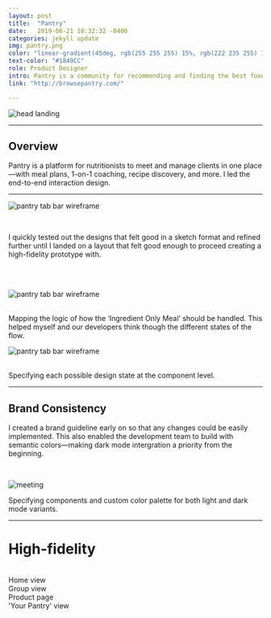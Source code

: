 ```yaml
---
layout: post
title:  "Pantry"
date:   2019-06-21 18:32:32 -0400
categories: jekyll update
img: pantry.png
color: "linear-gradient(45deg, rgb(255 255 255) 15%, rgb(222 235 255) 100%)"
text-color: "#1849CC"
role: Product Designer
intro: Pantry is a community for recommending and finding the best foods and supplements that fit your lifestyle goals. As Product Designer, I was responsible for designing the mobile apps and branding.
link: "http://browsepantry.com/"

---
```


![head landing](/img/pantry-header.jpg)

<hr>

<div class="row">
  <div class="col-sm-6">
    <h2 class="section-left">Overview</h2>
  </div>
  <div class="col-sm-6">
  <p>Pantry is a platform for nutritionists to meet and manage clients in one place—with meal plans, 1-on-1 coaching, recipe discovery, and more. I led the end-to-end interaction design.</p>
  </div>
</div>

<hr>

<!--

<div class="row">
  <div class="col-sm-6">
    <h2 class="section-left">Research</h2>
  </div>
  <div class="col-sm-6">
    <p>
    The first phase in my research process was to conduct guerrilla user research to figure out who the users were and their goals. After researching, I was able to distill the user base down into three distinct personas.
    </p>
    <br>
    <p>
    <strong>The Fitness Influencer</strong>
    </p>
    <p>
    The fitness influencer is someone who is well known in the fitness/health community. They have a medium to large following on other platforms. They also have a sponsorships with health and fitness brands—which is key for us. We would be providing these users a way to market their sponsored products to consumers in a highly targeted way.
    </p>
    <br>
    <p>
    <strong>The Fitness Enthusiast</strong>
    </p>
    <p>
    The fitness enthusiast is a regular person who is getting into or is already following a health/fitness lifestyle. They are mostly looking to consume content—find healthy foods and supplements. These will be the user who follow the influencers that closely align with their own goals and then purchase products that will help them achieve those goals.
    </p>
    <br>
    <p>
    <strong>The Brand</strong>
    </p>
    <p>
    The brand is the manufacturer of a health food or supplement. Their main goal is to sell their products to users who would be repeat customers. With Pantry, we would be providing them with segmentation to target their products to the exact people who would use it.
    </p>
  </div>
</div>

<hr>

-->


<!--
<div class="row">
  <div class="col-sm-6">
    <h2 class="section-left">Competitive Analysis</h2>
  </div>
  <div class="col-sm-6">
    <p>Once I had an idea of the core user base and their goals, I wanted to gain an understanding of the competitive landscape of health-diet apps.  I analyzed the top apps in the space to explore opportunities that might exist.</p>
  </div>
</div>
<br>
<br>

![pantry-ompetition](/img/pantry-ca.png)
<br>
<br>
<p class="project-body">There’s a diverse set of lifestyles and diets that are popular now — Keto, Paleo, Vegan, Dairy Free, Weight Loss/Gain, etc. After looking at the main players in the space, it was clear that no network exists that allows people to discuss and discover the best products & foods for their specific lifestyle.</p>
<p class="project-body">Once I had the list of major pain points, I could begin to ideate ways that we could address them in an elegant way.</p>
<hr>

<div class="row">
  <div class="col-sm-6">
    <h2 class="section-left">Defining Success</h2>
  </div>
  <div class="col-sm-6">
    <p>Before I began the ideation phase for the visual layout of the app, I first defined a north star of success that would guide my design decisions. For Pantry, the major KPI’s that were to be monitored after deployment were:</p>
    <p style="font-weight: 500;">↗ Increase the number of users that add products to their profile.</p>
    <p style="font-weight: 500;">↗ Increase the number of followers that each user has.</p>
    <p style="font-weight: 500;">↗ Increase the number of clicks on the ‘Buy Product’ button.</p>
    <p style="font-weight: 500;">↗ Increase the number of product groups that users create within their pantry.</p>
  </div>
</div>

<hr>

<div class="row">
  <div class="col-sm-6">
    <h2 class="section-left">Ideation</h2>
  </div>
  <div class="col-sm-6">
    <p>I took the list of possible features of the app and listed them in out. Then I began to explore different layout variations in a blue-sky approach.</p>
    <br>
    <br>
    <br>
  </div>
</div>
-->

![pantry tab bar wireframe](/img/pantrysketch.png)

<br>
<p class="project-body">I quickly tested out the designs that felt good in a sketch format and refined further until I landed on a layout that felt good enough to proceed creating a high-fidelity prototype with.</p>
<br>
<br>

![pantry tab bar wireframe](/img/pantry_flowmap.png)
<br>
<br>

<div class="caption">Mapping the logic of how the ‘Ingredient Only Meal’ should be handled. This helped myself and our developers think though the different states of the flow.</div>


![pantry tab bar wireframe](/img/pantry_components.png)
<br>
<br>

<div class="caption">Specifying each possible design state at the component level.</div>


<hr>

<!--
<div class="row">
  <div class="col-sm-6">
    <h2 class="section-left">Refinement</h2>
  </div>
  <div class="col-sm-6">
    <p>The Pantry app lets users add a product to their ‘Pantry’. Other users can follow you and view your ‘Pantry’ to see which foods and products you are using—like a Pinterest board for foods and supplements.</p>
    <p>Initially the app had two main actions a user could take on a product.</p>
    <p>1. Add it to their own pantry.</p>
    <p>2. Add it to their favorites.</p>
    <p>The initial wireframes had ‘Favorites’ as a main tab on the app with ‘Your Pantry’ being another.</p>
  </div>
</div>

<br>
<br>
<br>

![pantry tab bar wireframe](/img/pantrytabwire.png)
<br>
<br>
<br>

<p class="project-body">When I tested this design with users, a major pain point was discovered. The differentiation between the purpose of ‘favorites’ and ‘your pantry’ wasn’t clear. Users didn’t know when to add a product to which. I had to clarify what the purpose of each action was.</p>


<p class="project-body">‘Your Pantry’ was designed to house products that you currently use, while ‘Favorites’ was for products that you’d like to use in the future. After making this distinction, it was clear that ‘Favorites’ wasn't an optimal name for a product you’ve never used. ‘Wish list’ made more sense in our case.</p>


<p class="project-body">I tested a version with ‘Wish List’ and while it performed better, users were still confused on when to add a product to their pantry vs to the wish list. I had to rethink the entire information architecture of the app.</p>
<p class="project-body">After trying out many iterations, I concluded that separating the two wasn't ideal. There should only be one place on the app that houses products. Within ‘Your pantry’, products are grouped by category. I added a default group—pinned to the top of the list—called ‘Wish List’. Everyone has this group when they create an account.</p>

<br>

![pantry groups](/img/pantrygroups.jpg)

<br>
<p class="project-body">The user now has a single option—add a product to their pantry. They’re then able to select a group—with ‘Wish List’ being an option.</p>
<br>

![pantry groups](/img/select-pantry-group.jpg)

<br>
<p class="project-body">When I tested this variant, it out-performed all the others. There was less friction since the user only has one option — adding a product to their pantry. From there, they quickly understood what ‘Wish List’ was and how it was different than the other groups.</p>
<hr>

<br/>
--> 

<div class="row">
  <div class="col-sm-6">
    <h2 class="section-left">Brand Consistency</h2>
  </div>
  <div class="col-sm-6">
    <p>I created a brand guideline early on so that any changes could be easily implemented. This also enabled the development team to build with semantic colors—making dark mode intergration a priority from the beginning.</p>
    <br>
  </div>
</div>

![meeting](/img/components.png)

<div class="caption">Specifying components and custom color palette for both light and dark mode variants.</div>

<hr>

# High-fidelity

<br>

<div class="row">
  <div class="col-sm-6">
    <div class="col-with-margin">
      <img src="/img/pantrymock4.png" alt="">
      <div class="caption-centered">Home view</div>
    </div>
  </div>
  <div class="col-sm-6">
    <div class="col-with-margin">
      <img src="/img/pantrymock2.png" alt="">
      <div class="caption-centered">Group view</div>
    </div>
  </div>
  <div class="col-sm-6">
    <div class="col-with-margin">
      <img src="/img/pantrymock3.png" alt="">
      <div class="caption-centered">Product page</div>
    </div>
  </div>
  <div class="col-sm-6">
    <div class="col-with-margin">
      <img src="/img/pantrymock1.png" alt="">
      <div class="caption-centered">'Your Pantry' view</div>
    </div>
  </div>
</div>

<br>

<!--

<div class="row">
  <div class="col-sm-6">
    <h2 class="section-left">Future Steps</h2>
  </div>
  <div class="col-sm-6">
    <p>The next steps would be validating the design by monitoring the relevant KPI’s. If certain metrics are not where we’d like them to be, I’d continue to refine the design by following a similar process—find the pain points, ideate on solutions, and test with users to validate that the most elegant solution is built.</p>
    <br>
  </div>
</div>


![apps](/img/podium-apps.png)

<div class="caption">The team can install the apps that they use frequently.</div>

<hr>

## Consistency

I created a component style library to establish consistency throughout the design. This made it easier for engineering and design to focus on building and solving problems rather than constantly reinventing the wheel.

<br/>

![style guide](/img/podium-style.png)

<hr>

## Landing page

![podium landing](/img/podium-landing.png)

Landing page where users can sign up for early access.

<hr>

## Branding

![podium wireframe](/img/podium-logo-wire.gif)

<div class="caption">The brand glyph</div>

![podium wordmark](/img/podium-wordmark-weights.png)

<div class="caption">Weight explorations</div>

![podium wordmark](/img/podium-wordmark.png)

<div class="caption">Final glyph & wordmark</div>
-->
